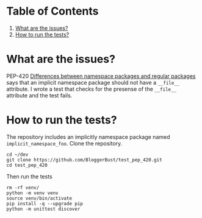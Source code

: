 
# Table of Contents

1.  [What are the issues?](#org52483bf)
2.  [How to run the tests?](#orgd8c242b)



<a id="org52483bf"></a>

# What are the issues?

PEP-420 [Differences between namespace packages and regular packages](https://www.python.org/dev/peps/pep-0420/#differences-between-namespace-packages-and-regular-packages) says that an implicit namespace package should not have a `__file__` attribute. I wrote a test that checks for the presense of the `__file__` attribute and the test fails.


<a id="orgd8c242b"></a>

# How to run the tests?

The repository includes an implicitly namespace package named `implicit_namespace_foo`. Clone the repository.

    cd ~/dev
    git clone https://github.com/BloggerBust/test_pep_420.git
    cd test_pep_420

Then run the tests

    rm -rf venv/
    python -m venv venv
    source venv/bin/activate
    pip install -q --upgrade pip
    python -m unittest discover

